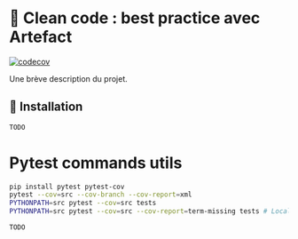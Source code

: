 # 📘 Clean code : best practice avec Artefact

[![codecov](https://codecov.io/gh/segandiaye/Python_Best_Practices/branch/feat%2Ftest-ci_cd/graph/badge.svg)](https://codecov.io/gh/segandiaye/Python_Best_Practices)



Une brève description du projet.

## 🚀 Installation

```bash
TODO
```

# Pytest commands utils

```bash
pip install pytest pytest-cov
pytest --cov=src --cov-branch --cov-report=xml
PYTHONPATH=src pytest --cov=src tests
PYTHONPATH=src pytest --cov=src --cov-report=term-missing tests # Locally
```

```bash
TODO
```